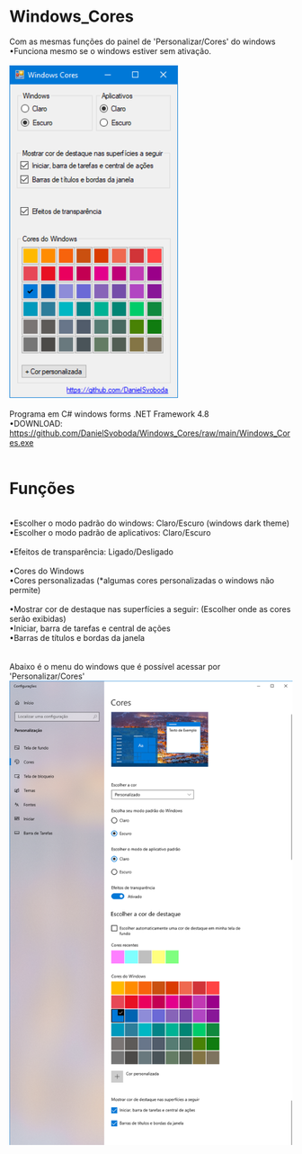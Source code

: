 # Windows_Cores
Com as mesmas funções do painel de 'Personalizar/Cores' do windows
<br>•Funciona mesmo se o windows estiver sem ativação.
<br><br><img width="300" alt="portfolio_view" src="https://raw.githubusercontent.com/DanielSvoboda/Windows_Cores/main/01.png">
<br><br>
Programa em C# windows forms .NET Framework 4.8
<br>
•DOWNLOAD: https://github.com/DanielSvoboda/Windows_Cores/raw/main/Windows_Cores.exe
  <br><br>
  # Funções
  <br>
  •Escolher o modo padrão do windows: Claro/Escuro (windows dark theme)<br>
  •Escolher o modo padrão de aplicativos: Claro/Escuro <br><br>
  •Efeitos de transparência: Ligado/Desligado <br><br>
  •Cores do Windows <br>
  •Cores personalizadas (*algumas cores personalizadas o windows não permite) <br><br>
  •Mostrar cor de destaque nas superfícies a seguir: (Escolher onde as cores serão exibidas) <br>
  •Iniciar, barra de tarefas e central de ações <br>
  •Barras de títulos e bordas da janela <br>
  <br><br>
  Abaixo é o menu do windows que é possível acessar por 'Personalizar/Cores'
  <img width="900" alt="portfolio_view" src="https://raw.githubusercontent.com/DanielSvoboda/Windows_Cores/main/02.png">
